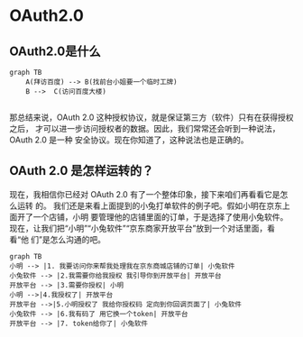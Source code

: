 # OAuth2.0

## OAuth2.0是什么

```mermaid
graph TB
	A(拜访百度) --> B(找前台小姐要一个临时工牌)
	B -->  C(访问百度大楼)
	
```

那总结来说，OAuth 2.0 这种授权协议，就是保证第三方（软件）只有在获得授权之后， 才可以进一步访问授权者的数据。因此，我们常常还会听到一种说法，OAuth 2.0 是一种 安全协议。现在你知道了，这种说法也是正确的。

## OAuth 2.0 是怎样运转的？

现在，我相信你已经对 OAuth 2.0 有了一个整体印象，接下来咱们再看看它是怎么运转 的。 我们还是来看上面提到的小兔打单软件的例子吧。假如小明在京东上面开了一个店铺，小明 要管理他的店铺里面的订单，于是选择了使用小兔软件。 现在，让我们把“小明”“小兔软件”“京东商家开放平台”放到一个对话里面，看看“他 们”是怎么沟通的吧。

```mermaid
graph TB
小明 --> |1. 我要访问你来帮我处理我在京东商城店铺的订单| 小兔软件
小兔软件 --> |2.我需要你给我授权 我引导你到开放平台| 开放平台
开放平台 --> |3.需要你授权| 小明
小明 -->|4.我授权了| 开放平台
开放平台 -->|5.小明授权了 我给你授权码 定向到你回调页面了| 小兔软件
小兔软件 --> |6.我有码了 用它换一个token| 开放平台
开放平台 --> |7. token给你了| 小兔软件
```

